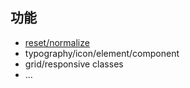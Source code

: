 ##  功能

<ul>
<li><a target="_blank" href="https://necolas.github.io/normalize.css/7.0.0/normalize.css">reset/normalize</a></li>
<li>typography/icon/element/component</li>
<li>grid/responsive classes</li>
<li>...</li>
</ul>

